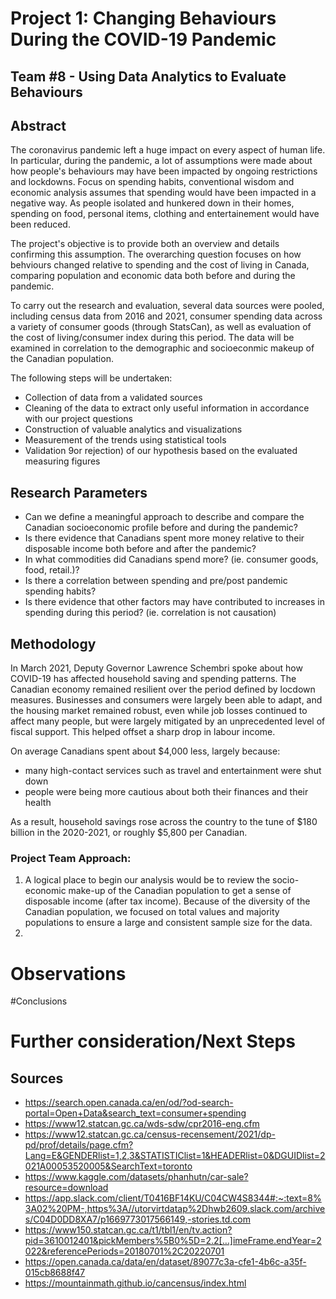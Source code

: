 # Project 1: Changing Behaviours During the COVID-19 Pandemic
## Team #8 - Using Data Analytics to Evaluate Behaviours

## Abstract
The coronavirus pandemic left a huge impact on every aspect of human life.  In particular, during the pandemic, a lot of assumptions were made about how people's behaviours may have been impacted by ongoing restrictions and lockdowns.  Focus on spending habits, conventional wisdom and economic analysis assumes that spending would have been impacted in a negative way.  As people isolated and hunkered down in their homes, spending on food, personal items, clothing and entertainement would have been reduced.

The project's objective is to provide both an overview and details confirming this assumption.  The overarching question focuses on how behviours changed relative to spending and the cost of living in Canada, comparing population and economic data both before and during the pandemic.  

To carry out the research and evaluation, several data sources were pooled, including census data from 2016 and 2021, consumer spending data across a variety of consumer goods (through StatsCan), as well as evaluation of the cost of living/consumer index during this period.  The data will be examined in correlation to the demographic and socioeconmic makeup of the Canadian population.  

The following steps will be undertaken:

* Collection of data from a validated sources
* Cleaning of the data to extract only useful information in accordance with our project questions
* Construction of valuable analytics and visualizations
* Measurement of the trends using statistical tools
* Validation 9or rejection) of our hypothesis based on the evaluated measuring figures

## Research Parameters
* Can we define a meaningful approach to describe and compare the Canadian socioeconomic profile before and during the pandemic?
* Is there evidence that Canadians spent more money relative to their disposable income both before and after the pandemic?
* In what commodities did Canadians spend more? (ie. consumer goods, food, retail.)?
* Is there a correlation between spending and pre/post pandemic spending habits?
* Is there evidence that other factors may have contributed to increases in spending during this period? (ie. correlation is not causation)

## Methodology
In March 2021, Deputy Governor Lawrence Schembri spoke about how COVID-19 has affected household saving and spending patterns.  The Canadian economy remained resilient over the period defined by locdown measures. Businesses and consumers were largely been able to adapt, and the housing market remained robust, even while job losses continued to affect many people, but were largely mitigated by an unprecedented level of fiscal support. This helped offset a sharp drop in labour income.

On average Canadians spent about $4,000 less, largely because:
* many high-contact services such as travel and entertainment were shut down
* people were being more cautious about both their finances and their health

As a result, household savings rose across the country to the tune of $180 billion in the 2020-2021, or roughly $5,800 per Canadian.

### Project Team Approach:
1) A logical place to begin our analysis would be to review the socio-economic make-up of the Canadian population to get a sense of disposable income (after tax income).  Because of the diversity of the Canadian population, we focused on total values and majority populations to ensure a large and consistent sample size for the data.
2)  



# Observations



#Conclusions



# Further consideration/Next Steps


## Sources
* https://search.open.canada.ca/en/od/?od-search-portal=Open+Data&search_text=consumer+spending
* https://www12.statcan.gc.ca/wds-sdw/cpr2016-eng.cfm
* https://www12.statcan.gc.ca/census-recensement/2021/dp-pd/prof/details/page.cfm?Lang=E&GENDERlist=1,2,3&STATISTIClist=1&HEADERlist=0&DGUIDlist=2021A00053520005&SearchText=toronto
* https://www.kaggle.com/datasets/phanhutn/car-sale?resource=download
* https://app.slack.com/client/T0416BF14KU/C04CW4S8344#:~:text=8%3A02%20PM-,https%3A//utorvirtdatap%2Dhwb2609.slack.com/archives/C04D0DD8XA7/p1669773017566149,-stories.td.com
* https://www150.statcan.gc.ca/t1/tbl1/en/tv.action?pid=3610012401&pickMembers%5B0%5D=2.2[…]imeFrame.endYear=2022&referencePeriods=20180701%2C20220701
* https://open.canada.ca/data/en/dataset/89077c3a-cfe1-4b6c-a35f-015cb8688f47
* https://mountainmath.github.io/cancensus/index.html 
